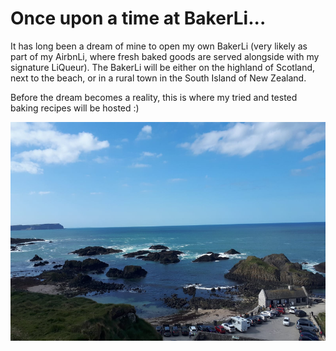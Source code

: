 # Once upon a time at BakerLi...

It has long been a dream of mine to open my own BakerLi (very likely as part of my AirbnLi, where fresh baked goods are served alongside with my signature LiQueur). The BakerLi will be either on the highland of Scotland, next to the beach, or in a rural town in the South Island of New Zealand.

Before the dream becomes a reality, this is where my tried and tested baking recipes will be hosted :)

<img src="giantcauseway.jpg" width="900" height="350">
